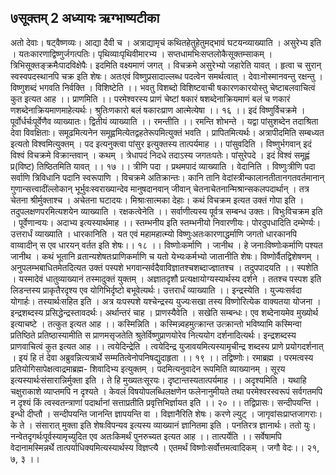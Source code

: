 ## ७सूक्तम् 2 अध्यायः ऋग्भाष्यटीका
अतो देवाः। षट्वैष्णव्यः। आद्या दैवी च । अत्राद्यामृचं कथितहेतुहेतुमद्भावं घटयन्व्याख्याति । असुरेभ्य इति । यतःकारणाद्विष्णुर्जगत्पतिः। पृथिव्याःपृथिवीमारभ्य । सप्तधामभिःसप्तलोकैसूक्तम्साकम् । त्रिभिसूक्तङ्क्रमैःपादविक्षेपैः। इदमिति वक्ष्यमाणं जगत् । विचक्रमे असुरेभ्यो जहारेति यावत् । हृत्वा च सुरान् स्वस्वपदस्थानपि चक्र इति शेषः। अतःएवं विष्णुप्रसादाल्लब्ध पदत्वेन समर्थत्वात् । देवाःनोस्मानवन्तु रक्षन्तु । विष्णुशब्दं भगवति निर्वक्ति । विशिष्टेति ।। भवतु विशब्दो विशिष्टवाची षकारणकारयोस्तु चेष्टाबलवाचित्वं कुत इत्यत आह ।। प्राणमिति ।। परमेश्वरस्य प्राणं चेष्टां षकारं षशब्देनाक्रियमाणं बलं च णकारं णशब्देनाक्रियमाणमाहेत्यर्थः। श्रुतिःणकारो बलं षकारःप्राण आत्मेत्येषा ।। १६ ।।
इदं विष्णुर्विचक्रमे । पूर्वोर्धर्चःपूर्वेणैव व्याख्यातः। द्वितीयं व्याख्याति ।। रमन्तीति ।। रमन्ति शोभन्ते । यद्वा पांसुशब्देन तदाश्रिता देवा विवक्षिताः। समूढमित्यनेन समूह्वमित्येतद्वहतेरूपमित्युक्तं भवति । प्रापितमित्यर्थः। अत्रापीदमिति सम्बध्यत इत्यतो विश्वमित्युक्तम् । पद इत्यनुक्त्वा पांसुर इत्युक्तस्य तात्पर्यमाह ।। पांसुवदिति । विष्णुर्भगवान् इदं विश्वं विचक्रमे विक्रान्तवान् । कथम् । त्रेधापदं निदधे तदाऽस्य जगतःपतेः। पांसुरेपदे । इदं विश्वं समूह्वं प्र(विष्ट) तिष्ठितमिति यावत् ।। १७ ।। त्रीणि पदा । प्रथमपादं व्याख्याति । वेदानिति । विष्णुःत्रीणि पदा सर्वाणि त्रिविधानि पदानि स्वरूपाणि । विचक्रमे अतिक्रान्तः। कानि तानि वेदांस्त्रीन्कालानतीतानगतवर्तमानान् गुणान्सत्त्वादींल्लोकान् भूर्भुवःस्वराख्यान्देव मानुषदानवान् जीवान् चेतनाचेतनान्मिश्रान्सकलपदार्थान् । तत्र चेतना श्रीर्मुक्ताश्च । अचेतना घटादयः। मिश्राःसात्मका देहाः। कथं विचक्रम इत्यत उक्तं गोपा इति । तदुपलक्षणपरमित्यशयेन व्याख्याति । रक्षकत्वेनेति ।। सर्वाणीत्यस्य पूर्वत्र सम्बन्ध उक्तः। विभुःविचक्रम इति । पूर्वेणान्वयः। अदाभ्य इत्यस्यार्थमाह ।। स्तम्भनीय इति स्तम्भनीयो निवारणीयः। पोरदुपधादिति दम्भेर्ण्यः। उत्तरार्धं व्याख्याति । धारकानिति । यत एवं महामहात्म्यो विष्णुःअतःकारणाद्धर्माणि जगतो धारकानपि वाय्वादीन् स एव धारयन् वर्तत इति शेषः।। १८ ।।
विष्णोःकर्माणि । जानीथ । हे जनाःविष्णोःकर्माणि पश्यत जानीथ । कथं भूतानि व्रतान्यशेषतःप्राणिकर्माणि च यतो येभ्यःकर्मभ्यो जातानीति शेषः। विष्णोर्वैतद्विशेषणम् । अनुपलम्भबाधितमेतदित्यत उक्तं पस्पशे भगवान्सर्वदैवाविज्ञातश्चशब्दाज्ज्ञातश्च । तदुपपादयति ।। स्पशेति । यस्मादेवं धातुव्याख्यानं तस्मादुक्तं युक्तम् । अज्ञातदृशौ प्रत्यक्षायोग्यस्यार्थस्य दर्शने । ततश्च पस्पश इति लिडन्तस्य प्राकृतैरदृश्य एव योगिभिर्दृष्टो बभूवेत्यर्थः। उत्तरार्धं व्याख्याति ।। इन्द्रस्येति । युज्यःसर्वदा योगार्हः। तस्यार्थःसहित इति । अत्र यःपस्पशे यश्चेन्द्रस्य युज्यःसखा तस्य विष्णोरित्येक वाक्यतया योजना । इन्द्रशब्दस्य प्रसिद्धेन्द्रस्तावदर्थः। अर्थान्तरं चाह । प्राणस्यैवेति । सखेति सम्बन्धः। एव शब्देनायमेव मुख्योर्थ इत्याचष्टे । तत्कुत इत्यत आह ।। कस्मिन्निति । कस्मिन्न्वहमुत्क्रान्त उत्क्रान्तो भविष्यामि कस्मिन्वा प्रतिष्ठिते प्रतिष्ठास्यामीति स प्राणमसृजतेति श्रुतेर्विष्णुप्राणयोरेव नित्ययोग दर्शनादित्यर्थः। इन्द्रशब्दस्य प्राणवाचित्वं कुत इत्यत आह ।। त्वयेदिन्द्रेति । त्वयेदिन्द्र युजावयमित्यस्यामृचीन्द्र शब्दस्य प्राणे प्रयोगदर्शनात् । इयं हि तं देवा अब्रुवन्नित्यत्रार्थे सम्मतित्वेनोपनिषद्युदाहृता ।। १९ ।।
तद्विष्णोः। रमाब्रह्म । परमत्वस्य प्रतियोगिसापेक्षत्वाद्रमाब्रह्म- शिवादिभ्य इत्युक्तम् । पदमित्यनुवादेन रूपमिति व्याख्यानम् । सूरय इत्यस्यार्थःसंसारान्निर्मुक्ता इति । ते हि मुख्यतःसूरयः। दृष्टान्तस्यतात्पर्यमाह ।। अदृश्यमिति । यथाहि चक्षुराकाशे व्याप्तमपि न दृश्यते । केवलं विषयोपलब्धिलक्षणेन फलेनानुमीयते तथा परमेश्वरस्वरूपं सर्वगतमपि न दृश्यं किं त्वस्वतन्त्राणां पदार्थानां सत्ताप्रतीति प्रवृत्तिभिर्ज्ञायत इति ।। २० ।।
तद्विप्रासः। सन्दीपयन्ति । इन्धी दीप्तौ । सन्दीपयन्ति जानन्ति ज्ञापयन्ति वा । विज्ञानैरिति शेषः। करणे ल्युट् । जागृवांसःप्राप्तजागराः। के ते । संसारात् मुक्ता इति शेषःविपन्यव इत्यस्य व्याख्यानं ज्ञानितमा इति । पनतिरत्र ज्ञानार्थः। ततो युः। नन्वेतदृगर्थःपूर्वस्यामृच्युदित एव अतःकिमर्थं पुनरुच्यत इत्यत आह ।। तात्पर्येति ।। सर्वेषामपि वेदानामस्मिन्नर्थे तात्पर्याधिक्यमित्यस्यार्थस्य विज्ञप्त्यै । एतमर्थं विष्णोःसर्वोत्तमत्वादिकम् । जगौ वेदः।। २१, ७, ३ ।।

